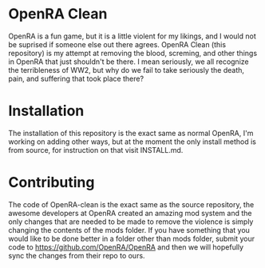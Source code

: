 # OpenRA Clean
OpenRA is a fun game, but it is a little violent for my likings, and I would not be suprised if someone else out there agrees.
OpenRA Clean (this repository) is my attempt at removing the blood, screming, and other things in OpenRA that just shouldn't be there.
I mean seriously, we all recognize the terribleness of WW2, but why do we fail to take seriously the death, pain, and suffering that took place there?

# Installation
The installation of this repository is the exact same as normal OpenRA, I'm working on adding other ways, but at the moment the only install method is from source, for instruction on that visit INSTALL.md.

# Contributing
The code of OpenRA-clean is the exact same as the source repository, the awesome developers at OpenRA created an amazing mod system and the only changes that are needed to be made to remove the violence is simply changing the contents of the mods folder. If you have something that you would like to be done better in a folder other than mods folder, submit your code to https://github.com/OpenRA/OpenRA and then we will hopefully sync the changes from their repo to ours.
